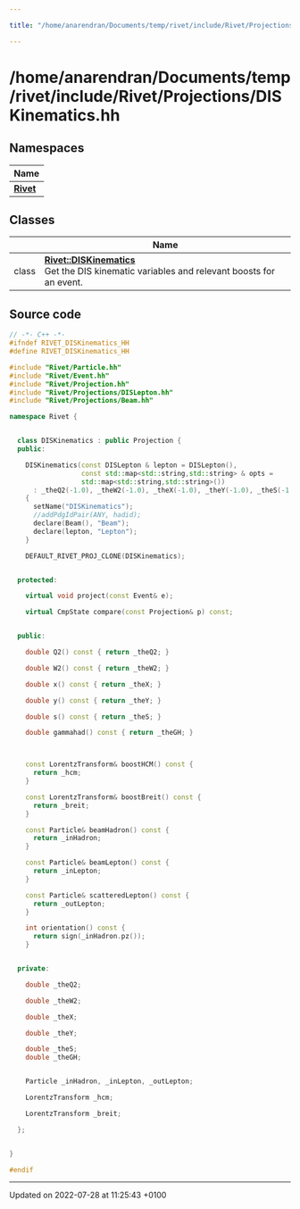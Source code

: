 ```yaml
---

title: "/home/anarendran/Documents/temp/rivet/include/Rivet/Projections/DISKinematics.hh"

---
```


# /home/anarendran/Documents/temp/rivet/include/Rivet/Projections/DISKinematics.hh



## Namespaces

| Name           |
| -------------- |
| **[Rivet](http://example.org/namespaces/namespacerivet/)**  |

## Classes

|                | Name           |
| -------------- | -------------- |
| class | **[Rivet::DISKinematics](http://example.org/classes/classrivet_1_1diskinematics/)** <br>Get the DIS kinematic variables and relevant boosts for an event.  |




## Source code

```cpp
// -*- C++ -*-
#ifndef RIVET_DISKinematics_HH
#define RIVET_DISKinematics_HH

#include "Rivet/Particle.hh"
#include "Rivet/Event.hh"
#include "Rivet/Projection.hh"
#include "Rivet/Projections/DISLepton.hh"
#include "Rivet/Projections/Beam.hh"

namespace Rivet {


  class DISKinematics : public Projection {
  public:

    DISKinematics(const DISLepton & lepton = DISLepton(),
                  const std::map<std::string,std::string> & opts =
                  std::map<std::string,std::string>())
      : _theQ2(-1.0), _theW2(-1.0), _theX(-1.0), _theY(-1.0), _theS(-1.0), _theGH(-1.0)
    {
      setName("DISKinematics");
      //addPdgIdPair(ANY, hadid);
      declare(Beam(), "Beam");
      declare(lepton, "Lepton");
    }

    DEFAULT_RIVET_PROJ_CLONE(DISKinematics);


  protected:

    virtual void project(const Event& e);

    virtual CmpState compare(const Projection& p) const;


  public:

    double Q2() const { return _theQ2; }

    double W2() const { return _theW2; }

    double x() const { return _theX; }

    double y() const { return _theY; }

    double s() const { return _theS; }

    double gammahad() const { return _theGH; }



    const LorentzTransform& boostHCM() const {
      return _hcm;
    }

    const LorentzTransform& boostBreit() const {
      return _breit;
    }

    const Particle& beamHadron() const {
      return _inHadron;
    }

    const Particle& beamLepton() const {
      return _inLepton;
    }

    const Particle& scatteredLepton() const {
      return _outLepton;
    }

    int orientation() const {
      return sign(_inHadron.pz());
    }


  private:

    double _theQ2;

    double _theW2;

    double _theX;

    double _theY;

    double _theS;
    double _theGH;


    Particle _inHadron, _inLepton, _outLepton;

    LorentzTransform _hcm;

    LorentzTransform _breit;

  };


}

#endif
```


-------------------------------

Updated on 2022-07-28 at 11:25:43 +0100
